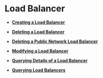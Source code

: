 # Load Balancer<a name="EN-US_TOPIC_0096561498"></a>

-   **[Creating a Load Balancer](creating-a-load-balancer.md)**  

-   **[Deleting a Load Balancer](deleting-a-load-balancer.md)**  

-   **[Deleting a Public Network Load Balancer](deleting-a-public-network-load-balancer.md)**  

-   **[Modifying a Load Balancer](modifying-a-load-balancer.md)**  

-   **[Querying Details of a Load Balancer](querying-details-of-a-load-balancer.md)**  

-   **[Querying Load Balancers](querying-load-balancers.md)**  


